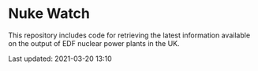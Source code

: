 # Nuke Watch

This repository includes code for retrieving the latest information available on the output of EDF nuclear power plants in the UK.

Last updated: 2021-03-20 13:10
